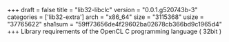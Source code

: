 +++
draft = false
title = "lib32-libclc"
version = "0.0.1.g520743b-3"
categories = ['lib32-extra']
arch = "x86_64"
size = "3115368"
usize = "37765622"
sha1sum = "59ff73656de4f29602ba02678cb366bd9c1965d4"
+++
Library requirements of the OpenCL C programming language ( 32bit )